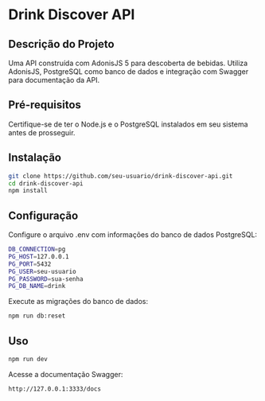 # Drink Discover API

## Descrição do Projeto

Uma API construída com AdonisJS 5 para descoberta de bebidas. Utiliza AdonisJS, PostgreSQL como banco de dados e integração com Swagger para documentação da API.

## Pré-requisitos

Certifique-se de ter o Node.js e o PostgreSQL instalados em seu sistema antes de prosseguir.

## Instalação

```bash
git clone https://github.com/seu-usuario/drink-discover-api.git
cd drink-discover-api
npm install
```


## Configuração

Configure o arquivo .env com informações do banco de dados PostgreSQL:

```bash
DB_CONNECTION=pg
PG_HOST=127.0.0.1
PG_PORT=5432
PG_USER=seu-usuario
PG_PASSWORD=sua-senha
PG_DB_NAME=drink
```

Execute as migrações do banco de dados:

```bash
npm run db:reset
```

## Uso

```bash
npm run dev
```

Acesse a documentação Swagger:

    http://127.0.0.1:3333/docs